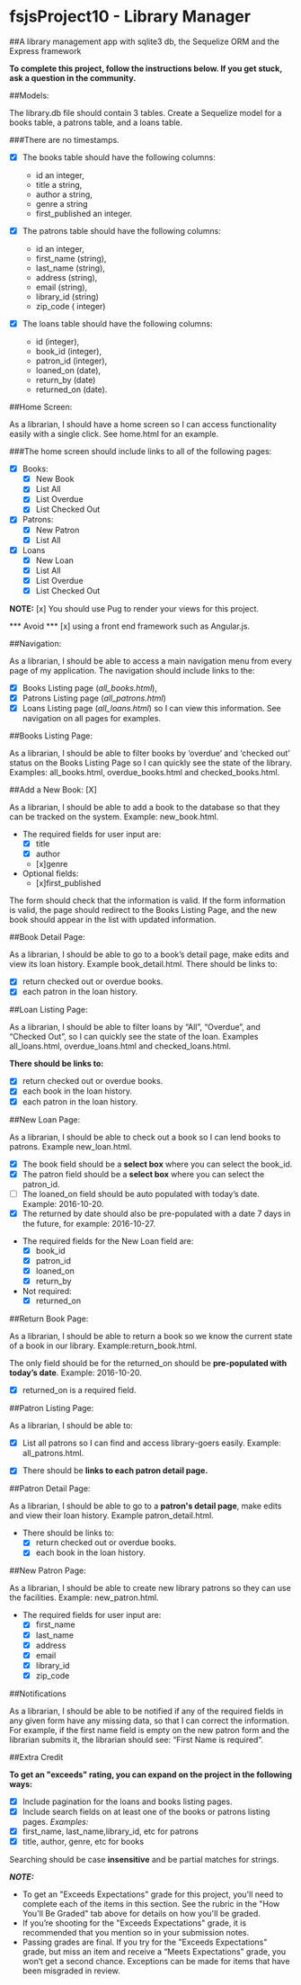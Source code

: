 # fsjsProject10 - Library Manager

##A library management app with sqlite3 db,  the Sequelize ORM and the Express framework

**To complete this project, follow the instructions below. If you get stuck, ask a question in the community.**

##Models: 

The library.db file should contain 3 tables. Create a Sequelize model for a books table, a patrons table, and a loans table. 

###There are no timestamps.

*  [x] The books table should have the following columns:
    *  id an integer, 
    * title a string, 
    * author a string, 
    * genre a string 
    *  first_published an integer.

* [x] The patrons table should have the following columns: 
  * id an integer, 
  * first_name (string), 
  * last_name (string), 
  * address (string), 
  * email (string), 
  * library_id (string) 
  * zip_code ( integer)

* [x] The loans table should have the following columns: 
  * id (integer), 
  * book_id (integer), 
  * patron_id (integer), 
  * loaned_on (date), 
  * return_by (date) 
  * returned_on (date).

##Home Screen: 

As a librarian, I should have a home screen so I can access functionality easily with a single click. See home.html for an example. 

###The home screen should include links to all of the following pages:

*  [X] Books:
  * [x] New Book
  * [x] List All
  * [x] List Overdue
  * [x] List Checked Out
*  [X] Patrons:
  * [x] New Patron
  * [x] List All
*  [X] Loans
  * [x] New Loan
  * [x] List All
  * [x] List Overdue
  * [x] List Checked Out

**NOTE:** [x] You should use Pug to render your views for this project. 

*** Avoid *** [x] using a front end framework such as Angular.js.

##Navigation: 

As a librarian, I should be able to access a main navigation menu from every page of my application. The navigation should include links to the: 
*  [X] Books Listing page (*all_books.html*), 
*  [X] Patrons Listing page (*all_patrons.html*)
*  [X] Loans Listing page (*all_loans.html*) so I can view this information. See navigation on all pages for examples.

##Books Listing Page: 

As a librarian, I should be able to filter books by ‘overdue’ and ‘checked out’ status on the Books Listing Page so I can quickly see the state of the library. Examples: all_books.html, overdue_books.html and checked_books.html.

##Add a New Book: [X]

As a librarian, I should be able to add a book to the database so that they can be tracked on the system. Example: new_book.html.

* The required fields for user input are:
  *  [x] title
  *  [x] author
  *  [x]genre
* Optional fields:
  *  [x]first_published

The form should check that the information is valid. If the form information is valid, the page should redirect to the Books Listing Page, and the new book should appear in the list with updated information.

##Book Detail Page: 

As a librarian, I should be able to go to a book’s detail page, make edits and view its loan history. Example book_detail.html.
There should be links to:
*  [x] return checked out or overdue books.
*  [x] each patron in the loan history.

##Loan Listing Page: 

As a librarian, I should be able to filter loans by “All”, “Overdue”, and “Checked Out”, so I can quickly see the state of the loan. Examples all_loans.html, overdue_loans.html and checked_loans.html.

**There should be links to:**

*  [x] return checked out or overdue books.
*  [x] each book in the loan history.
*  [x] each patron in the loan history.

##New Loan Page: 

As a librarian, I should be able to check out a book so I can lend books to patrons. Example new_loan.html.


* [x] The book field should be a **select box** where you can select the book_id.
* [x] The patron field should be a **select box** where you can select the patron_id.
* [ ] The loaned_on field should be auto populated with today’s date. Example: 2016-10-20. 
* [x] The returned by date should also be pre-populated with a date 7 days in the future, for example: 2016-10-27.

* The required fields for the New Loan field are:
  * [x] book_id
  * [x] patron_id
  * [x] loaned_on
  * [x] return_by
* Not required: 
  * [x] returned_on

##Return Book Page: 

As a librarian, I should be able to return a book so we know the current state of a book in our library. Example:return_book.html.

The only field should be for the returned_on should be **pre-populated with today’s date**. Example: 2016-10-20.

* [x] returned_on is a required field.

##Patron Listing Page: 

As a librarian, I should be able to:
* [x] List all patrons so I can find and access library-goers easily. Example: all_patrons.html.

* [x] There should be **links to each patron detail page.**

##Patron Detail Page: 

As a librarian, I should be able to go to a **patron's detail page**, make edits and view their loan history. Example patron_detail.html.

* There should be links to:
  * [x] return checked out or overdue books.
  * [x] each book in the loan history.

##New Patron Page: 

As a librarian, I should be able to create new library patrons so they can use the facilities. Example: new_patron.html.

* The required fields for user input are:
  *  [x] first_name
  *  [x] last_name
  *  [x] address
  *  [x] email
  *  [x] library_id
  *  [x] zip_code

##Notifications

As a librarian, I should be able to be notified if any of the required fields in any given form have any missing data, so that I can correct the information.
For example, if the first name field is empty on the new patron form and the librarian submits it, the librarian should see: “First Name is required”.

##Extra Credit

**To get an "exceeds" rating, you can expand on the project in the following ways:**

*  [X] Include pagination for the loans and books listing pages.
*  [X] Include search fields on at least one of the books or patrons listing pages.
*Examples:*
*  [x] first_name, last_name,library_id, etc for patrons
*  [x] title, author, genre, etc for books

Searching should be case **insensitive** and be partial matches for strings.

***NOTE:***

* To get an "Exceeds Expectations" grade for this project, you'll need to complete each of the items in this section. See the rubric in the "How You'll Be Graded" tab above for details on how you'll be graded.
* If you’re shooting for the "Exceeds Expectations" grade, it is recommended that you mention so in your submission notes.
* Passing grades are final. If you try for the "Exceeds Expectations" grade, but miss an item and receive a “Meets Expectations” grade, you won’t get a second chance. Exceptions can be made for items that have been misgraded in review.
